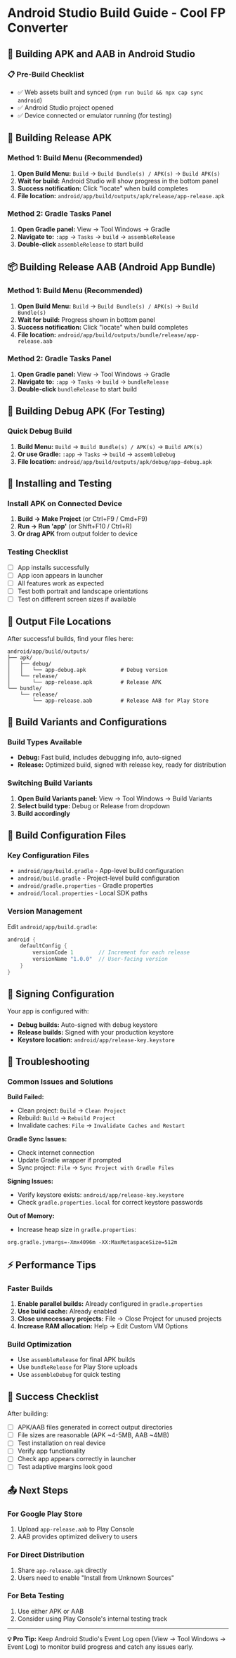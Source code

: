# Android Studio Build Guide - Cool FP Converter

## 🚀 Building APK and AAB in Android Studio

### 📋 Pre-Build Checklist
- ✅ Web assets built and synced (`npm run build && npx cap sync android`)
- ✅ Android Studio project opened
- ✅ Device connected or emulator running (for testing)

## 🔨 Building Release APK

### Method 1: Build Menu (Recommended)
1. **Open Build Menu:** `Build` → `Build Bundle(s) / APK(s)` → `Build APK(s)`
2. **Wait for build:** Android Studio will show progress in the bottom panel
3. **Success notification:** Click "locate" when build completes
4. **File location:** `android/app/build/outputs/apk/release/app-release.apk`

### Method 2: Gradle Tasks Panel
1. **Open Gradle panel:** View → Tool Windows → Gradle
2. **Navigate to:** `:app` → `Tasks` → `build` → `assembleRelease`
3. **Double-click** `assembleRelease` to start build

## 📦 Building Release AAB (Android App Bundle)

### Method 1: Build Menu (Recommended)
1. **Open Build Menu:** `Build` → `Build Bundle(s) / APK(s)` → `Build Bundle(s)`
2. **Wait for build:** Progress shown in bottom panel
3. **Success notification:** Click "locate" when build completes
4. **File location:** `android/app/build/outputs/bundle/release/app-release.aab`

### Method 2: Gradle Tasks Panel
1. **Open Gradle panel:** View → Tool Windows → Gradle
2. **Navigate to:** `:app` → `Tasks` → `build` → `bundleRelease`
3. **Double-click** `bundleRelease` to start build

## 🔧 Building Debug APK (For Testing)

### Quick Debug Build
1. **Build Menu:** `Build` → `Build Bundle(s) / APK(s)` → `Build APK(s)`
2. **Or use Gradle:** `:app` → `Tasks` → `build` → `assembleDebug`
3. **File location:** `android/app/build/outputs/apk/debug/app-debug.apk`

## 📱 Installing and Testing

### Install APK on Connected Device
1. **Build → Make Project** (or Ctrl+F9 / Cmd+F9)
2. **Run → Run 'app'** (or Shift+F10 / Ctrl+R)
3. **Or drag APK** from output folder to device

### Testing Checklist
- [ ] App installs successfully
- [ ] App icon appears in launcher
- [ ] All features work as expected
- [ ] Test both portrait and landscape orientations
- [ ] Test on different screen sizes if available

## 📂 Output File Locations

After successful builds, find your files here:

```
android/app/build/outputs/
├── apk/
│   ├── debug/
│   │   └── app-debug.apk           # Debug version
│   └── release/
│       └── app-release.apk         # Release APK
└── bundle/
    └── release/
        └── app-release.aab         # Release AAB for Play Store
```

## 🎯 Build Variants and Configurations

### Build Types Available
- **Debug:** Fast build, includes debugging info, auto-signed
- **Release:** Optimized build, signed with release key, ready for distribution

### Switching Build Variants
1. **Open Build Variants panel:** View → Tool Windows → Build Variants
2. **Select build type:** Debug or Release from dropdown
3. **Build accordingly**

## 📝 Build Configuration Files

### Key Configuration Files
- `android/app/build.gradle` - App-level build configuration
- `android/build.gradle` - Project-level build configuration
- `android/gradle.properties` - Gradle properties
- `android/local.properties` - Local SDK paths

### Version Management
Edit `android/app/build.gradle`:
```gradle
android {
    defaultConfig {
        versionCode 1        // Increment for each release
        versionName "1.0.0"  // User-facing version
    }
}
```

## 🔐 Signing Configuration

Your app is configured with:
- **Debug builds:** Auto-signed with debug keystore
- **Release builds:** Signed with your production keystore
- **Keystore location:** `android/app/release-key.keystore`

## 🚨 Troubleshooting

### Common Issues and Solutions

**Build Failed:**
- Clean project: `Build` → `Clean Project`
- Rebuild: `Build` → `Rebuild Project`
- Invalidate caches: `File` → `Invalidate Caches and Restart`

**Gradle Sync Issues:**
- Check internet connection
- Update Gradle wrapper if prompted
- Sync project: `File` → `Sync Project with Gradle Files`

**Signing Issues:**
- Verify keystore exists: `android/app/release-key.keystore`
- Check `gradle.properties.local` for correct keystore passwords

**Out of Memory:**
- Increase heap size in `gradle.properties`:
```properties
org.gradle.jvmargs=-Xmx4096m -XX:MaxMetaspaceSize=512m
```

## ⚡ Performance Tips

### Faster Builds
1. **Enable parallel builds:** Already configured in `gradle.properties`
2. **Use build cache:** Already enabled
3. **Close unnecessary projects:** File → Close Project for unused projects
4. **Increase RAM allocation:** Help → Edit Custom VM Options

### Build Optimization
- Use `assembleRelease` for final APK builds
- Use `bundleRelease` for Play Store uploads
- Use `assembleDebug` for quick testing

## 🎉 Success Checklist

After building:
- [ ] APK/AAB files generated in correct output directories
- [ ] File sizes are reasonable (APK ~4-5MB, AAB ~4MB)
- [ ] Test installation on real device
- [ ] Verify app functionality
- [ ] Check app appears correctly in launcher
- [ ] Test adaptive margins look good

## 📤 Next Steps

### For Google Play Store
1. Upload `app-release.aab` to Play Console
2. AAB provides optimized delivery to users

### For Direct Distribution
1. Share `app-release.apk` directly
2. Users need to enable "Install from Unknown Sources"

### For Beta Testing
1. Use either APK or AAB
2. Consider using Play Console's internal testing track

---

**💡 Pro Tip:** Keep Android Studio's Event Log open (View → Tool Windows → Event Log) to monitor build progress and catch any issues early.
